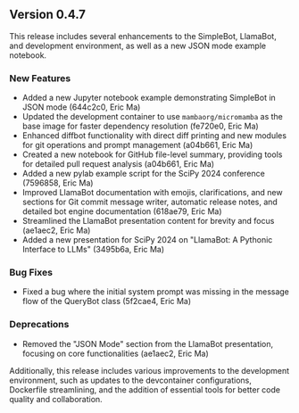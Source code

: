 ## Version 0.4.7

This release includes several enhancements to the SimpleBot, LlamaBot, and development environment, as well as a new JSON mode example notebook.

### New Features

- Added a new Jupyter notebook example demonstrating SimpleBot in JSON mode (644c2c0, Eric Ma)
- Updated the development container to use `mambaorg/micromamba` as the base image for faster dependency resolution (fe720e0, Eric Ma)
- Enhanced diffbot functionality with direct diff printing and new modules for git operations and prompt management (a04b661, Eric Ma)
- Created a new notebook for GitHub file-level summary, providing tools for detailed pull request analysis (a04b661, Eric Ma)
- Added a new pylab example script for the SciPy 2024 conference (7596858, Eric Ma)
- Improved LlamaBot documentation with emojis, clarifications, and new sections for Git commit message writer, automatic release notes, and detailed bot engine documentation (618ae79, Eric Ma)
- Streamlined the LlamaBot presentation content for brevity and focus (ae1aec2, Eric Ma)
- Added a new presentation for SciPy 2024 on "LlamaBot: A Pythonic Interface to LLMs" (3495b6a, Eric Ma)

### Bug Fixes

- Fixed a bug where the initial system prompt was missing in the message flow of the QueryBot class (5f2cae4, Eric Ma)

### Deprecations

- Removed the "JSON Mode" section from the LlamaBot presentation, focusing on core functionalities (ae1aec2, Eric Ma)

Additionally, this release includes various improvements to the development environment, such as updates to the devcontainer configurations, Dockerfile streamlining, and the addition of essential tools for better code quality and collaboration.
